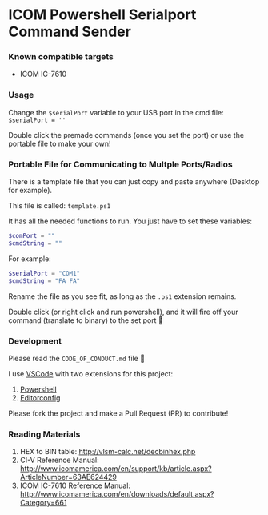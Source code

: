 # ICOM Powershell Serialport Command Sender

### Known compatible targets

* ICOM IC-7610

### Usage

Change the `$serialPort` variable to your USB port in the cmd file: `$serialPort = ''`

Double click the premade commands (once you set the port) or use the portable file to make your own!

### Portable File for Communicating to Multple Ports/Radios

There is a template file that you can just copy and paste anywhere (Desktop for example).

This file is called: `template.ps1`

It has all the needed functions to run. You just have to set these variables:

```ps1
$comPort = ""
$cmdString = ""
```

For example:

```ps1
$serialPort = "COM1"
$cmdString = "FA FA"
```

Rename the file as you see fit, as long as the `.ps1` extension remains.

Double click (or right click and run powershell), and it will fire off your command (translate to binary) to the set port :tada:

### Development

Please read the `CODE_OF_CONDUCT.md` file :pray:

I use [VSCode](https://code.visualstudio.com/) with two extensions for this project:

1. [Powershell](https://marketplace.visualstudio.com/items?itemName=ms-vscode.PowerShell)
1. [Editorconfig](https://marketplace.visualstudio.com/items?itemName=EditorConfig.EditorConfig)

Please fork the project and make a Pull Request (PR) to contribute!

### Reading Materials

1. HEX to BIN table: http://vlsm-calc.net/decbinhex.php
1. CI-V Reference Manual: http://www.icomamerica.com/en/support/kb/article.aspx?ArticleNumber=63AE624429
1. ICOM IC-7610 Reference Manual: http://www.icomamerica.com/en/downloads/default.aspx?Category=661
